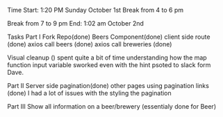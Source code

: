Time Start: 1:20 PM Sunday October 1st
Break from 4 to 6 pm

Break from 7 to 9 pm
End: 1:02 am October 2nd

Tasks
Part I
  Fork Repo(done) 
  Beers Component(done)
  client side route (done)
  axios call beers (done)
  axios call breweries (done)
  
  Visual cleanup ()  spent quite a bit of time understanding how the map function input variable sworked even with the hint psoted to slack form Dave.

Part II
  Server side pagination(done) 
  other pages using pagination links (done) I had a lot of issues with the styling the pagination

Part III
  Show all information on a beer/brewery (essentialy done for Beer)
